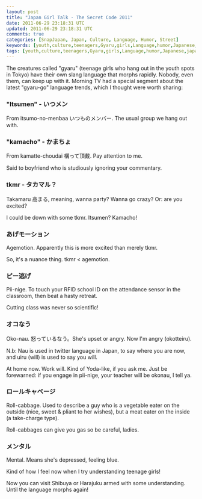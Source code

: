```yaml
---           
layout: post
title: "Japan Girl Talk - The Secret Code 2011"
date: 2011-06-29 23:18:31 UTC
updated: 2011-06-29 23:18:31 UTC
comments: true
categories: [SnapJapan, Japan, Culture, Language, Humor, Street]
keywords: [youth,culture,teenagers,Gyaru,girls,Language,humor,Japanese,japan,ギャル語,slang]
tags: [youth,culture,teenagers,Gyaru,girls,Language,humor,Japanese,japan,ギャル語,slang]
---
```

 


The creatures called "gyaru" (teenage girls who hang out in the youth spots in Tokyo) have their own slang language that morphs rapidly. Nobody, even them, can keep up with it. Morning TV had a special segment about the latest "gyaru-go" language trends, which I thought were worth sharing:


### "Itsumen" - いつメン



From itsumo-no-menbaa いつものメンバー. The usual group we hang out with.


### "kamacho" - かまちょ



From kamatte-choudai 構って頂戴. Pay attention to me.




Said to boyfriend who is studiously ignoring your commentary.


### tkmr - タカマル？



Takamaru 高まる, meaning, wanna party? Wanna go crazy? Or: are you excited?




I could be down with some tkmr. Itsumen? Kamacho!


### あげモーション



Agemotion. Apparently this is more excited than merely tkmr.




So, it's a nuance thing. tkmr < agemotion.


### ピー逃げ



Pii-nige. To touch your RFID school ID on the attendance sensor in the classroom, then beat a hasty retreat.




Cutting class was never so scientific!


### オコなう



Oko-nau. 怒っているなう。She's upset or angry. Now I'm angry (okotteiru).




N.b: Nau is used in twitter language in Japan, to say where you are now, and uiru (will) is used to say you will.




At home now. Work will. Kind of Yoda-like, if you ask me. Just be forewarned: if you engage in pii-nige, your teacher will be okonau, I tell ya.


### ロールキャベージ



Roll-cabbage. Used to describe a guy who is a vegetable eater on the outside (nice, sweet & pliant to her wishes), but a meat eater on the inside (a take-charge type).




Roll-cabbages can give you gas so be careful, ladies.


### メンタル



Mental. Means she's depressed, feeling blue.




Kind of how I feel now when I try understanding teenage girls!




Now you can visit Shibuya or Harajuku armed with some understanding. Until the language morphs again!




 



